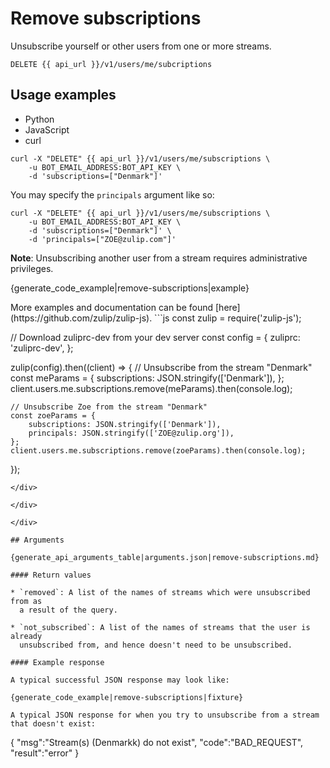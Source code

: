 # Remove subscriptions

Unsubscribe yourself or other users from one or more streams.

`DELETE {{ api_url }}/v1/users/me/subcriptions`

## Usage examples
<div class="code-section" markdown="1">
<ul class="nav">
<li data-language="python">Python</li>
<li data-language="javascript">JavaScript</li>
<li data-language="curl">curl</li>
</ul>
<div class="blocks">

<div data-language="curl" markdown="1">

```
curl -X "DELETE" {{ api_url }}/v1/users/me/subscriptions \
    -u BOT_EMAIL_ADDRESS:BOT_API_KEY \
    -d 'subscriptions=["Denmark"]'
```

You may specify the `principals` argument like so:

```
curl -X "DELETE" {{ api_url }}/v1/users/me/subscriptions \
    -u BOT_EMAIL_ADDRESS:BOT_API_KEY \
    -d 'subscriptions=["Denmark"]' \
    -d 'principals=["ZOE@zulip.com"]'
```

**Note**: Unsubscribing another user from a stream requires
administrative privileges.
</div>

<div data-language="python" markdown="1">

{generate_code_example|remove-subscriptions|example}

</div>

<div data-language="javascript" markdown="1">
More examples and documentation can be found [here](https://github.com/zulip/zulip-js).
```js
const zulip = require('zulip-js');

// Download zuliprc-dev from your dev server
const config = {
    zuliprc: 'zuliprc-dev',
};

zulip(config).then((client) => {
    // Unsubscribe from the stream "Denmark"
    const meParams = {
        subscriptions: JSON.stringify(['Denmark']),
    };
    client.users.me.subscriptions.remove(meParams).then(console.log);

    // Unsubscribe Zoe from the stream "Denmark"
    const zoeParams = {
        subscriptions: JSON.stringify(['Denmark']),
        principals: JSON.stringify(['ZOE@zulip.org']),
    };
    client.users.me.subscriptions.remove(zoeParams).then(console.log);
});
```
</div>

</div>

</div>

## Arguments

{generate_api_arguments_table|arguments.json|remove-subscriptions.md}

#### Return values

* `removed`: A list of the names of streams which were unsubscribed from as
  a result of the query.

* `not_subscribed`: A list of the names of streams that the user is already
  unsubscribed from, and hence doesn't need to be unsubscribed.

#### Example response

A typical successful JSON response may look like:

{generate_code_example|remove-subscriptions|fixture}

A typical JSON response for when you try to unsubscribe from a stream
that doesn't exist:

```
{
    "msg":"Stream(s) (Denmarkk) do not exist",
    "code":"BAD_REQUEST",
    "result":"error"
}
```
